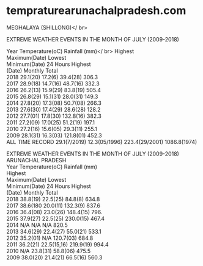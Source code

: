 # tempraturearunachalpradesh.com
MEGHALAYA (SHILLONG)</ br>

EXTREME WEATHER EVENTS IN THE MONTH OF JULY (2009-2018)</br>

Year	Temperature(oC)	Rainfall (mm)</ br>
	Highest</br >
Maximum(Date)	Lowest</br >
Minimum(Date)	24 Hours Highest</br >
(Date)	Monthly Total</br >
2018	29.1(20)	17.2(6)	39.4(28)	306.3</br >
2017	28.9(18)	14.7(16)	48.7(16)	332.3</br >
2016	26.2(13)	15.9(29)	83.8(19)	505.4</br >
2015	26.8(29)	15.1(31)	28.0(31)	149.3</br >
2014	27.8(20)	17.3(08)	50.7(08)	266.3</br >
2013	27.6(30)	17.4(29)	28.6(28)	128.2</br >
2012	27.7(01)	17.8(30)	132.8(16)	382.3</br >
2011	27.2(09)	17.0(25)	51.2(19)	197.1</br >
2010	27.2(16)	15.6(05)	29.3(11)	255.1</br >
2009	28.1(31)	16.3(03)	121.8(01)	452.3</br >
ALL TIME RECORD	29.1(7/2019)	12.3(05/1996)	223.4(29/2001)	1086.8(1974)</br >

EXTREME WEATHER EVENTS IN THE MONTH OF JULY (2009-2018)</br >
ARUNACHAL PRADESH</br >
Year	Temperature(oC)	Rainfall (mm)</br >
	Highest</br >
Maximum(Date)	Lowest</br >
Minimum(Date)	24 Hours Highest</br >
(Date)	Monthly Total</br >
2018	38.8(19)	22.5(25)	84.8(8)	634.8</br >
2017	38.6(180	20.0(11)	132.3(9)	837.6</br >
2016	36.4(08)	23.0(26)	148.4(15)	796.</br >
2015	37.9(27)	22.5(25)	230.0(15)	467.4</br >
2014	N/A	N/A	N/A	820.5</br >
2013	34.6(29)	22.4(27)	55.0(21)	533.1</br >
2012	35.2(01)	N/A	120.7(03)	684.8</br >
2011	36.2(21)	22.5(15,16)	219.9(19)	994.4</br >
2010	N/A	23.8(31)	58.8(06)	475.5</br >
2009	38.0(20)	21.4(21)	66.5(16)	560.3</br >

